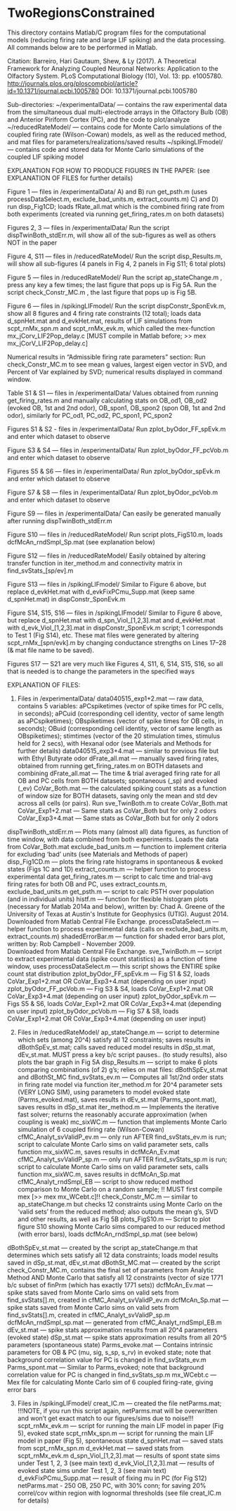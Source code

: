 # TwoRegionsConstrained

This directory contains Matlab/C program files for the computational models (reducing firing rate and large LIF spiking) 
and the data processing.  All commands below are to be performed in Matlab.

Citation: Barreiro, Hari Gautaum, Shew, & Ly (2017). 
A Theoretical Framework for Analyzing Coupled Neuronal Networks: Application to the Olfactory System. 
PLoS Computational Biology (10), Vol. 13: pp. e1005780. http://journals.plos.org/ploscompbiol/article?id=10.1371/journal.pcbi.1005780 
DOI: 10.1371/journal.pcbi.1005780


Sub-directories: 
~/experimentalData/ — contains the raw experimental data from the simultaneous dual multi-electrode arrays in 
  the Olfactory Bulb (OB) and Anterior Piriform Cortex (PC), and the code to plot/analyze 
~/reducedRateModel/ — contains code for Monte Carlo simulations of the coupled firing rate (Wilson-Cowan) models, 
  as well as the reduced method, and mat files for parameters/realizations/saved results
~/spikingLIFmodel/ — contains code and stored data for Monte Carlo simulations of the coupled LIF spiking model


EXPLANATION FOR HOW TO PRODUCE FIGURES IN THE PAPER:
(see EXPLANATION OF FILES for further details)

Figure 1 — files in /experimentalData/
A) and B) run get_psth.m (uses processDataSelect.m, exclude_bad_units.m, extract_counts.m)
C) and D) run disp_Fig1CD; loads fRate_all.mat which is the combined firing rate from both experiments 
  (created via running get_firing_rates.m on both datasets)

Figures 2, 3 — files in /experimentalData/
Run the script dispTwinBoth_stdErr.m, will show all of the sub-figures as well as others NOT in the paper

Figure 4, S11 — files in /reducedRateModel/
Run the script disp_Results.m, will show all sub-figures (4 panels in Fig 4, 2 panels in Fig S11; 6 total plots)

Figure 5 — files in /reducedRateModel/
Run the script ap_stateChange.m , press any key a few times; the last figure that pops up is Fig 5A.
Run the script check_Constr_MC.m , the last figure that pops up is Fig 5B.

Figure 6 — files in /spikingLIFmodel/
Run the script dispConstr_SponEvk.m, show all 8 figures and 4 firing rate constraints (12 total); loads data d_spnHet.mat 
and d_evkHet.mat, results of LIF simulations from scpt_rnMx_spn.m and scpt_rnMx_evk.m, which called the 
mex-function mx_jCorv_LIF2Pop_delay.c 
[MUST compile in Matlab before; >> mex mx_jCorV_LIF2Pop_delay.c]

Numerical results in “Admissible firing rate parameters” section:
Run check_Constr_MC.m to see mean g values, largest eigen vector in SVD, and Percent of Var explained by SVD; 
numerical results displayed in command window.

Table S1 & S1 — files in /experimentalData/
Values obtained from running get_firing_rates.m and manually calculating stats on OB_od1, OB_od2 
(evoked OB, 1st and 2nd odor), OB_spon1, OB_spon2 (spon OB, 1st and 2nd odor), 
similarly for PC_od1, PC_od2, PC_spon1, PC_spon2

Figures S1 & S2 - files in /experimentalData/
Run zplot_byOdor_FF_spEvk.m and enter which dataset to observe

Figure S3 & S4 — files in /experimentalData/
Run zplot_byOdor_FF_pcVob.m and enter which dataset to observe

Figures S5 & S6 — files in /experimentalData/
Run zplot_byOdor_spEvk.m and enter which dataset to observe

Figure S7 & S8 — files in /experimentalData/
Run zplot_byOdor_pcVob.m and enter which dataset to observe

Figure S9 — files in /experimentalData/
Can easily be generated manually after running dispTwinBoth_stdErr.m

Figure S10 — files in /reducedRateModel/
Run script plots_FigS10.m, loads dcfMcAn_rndSmpl_Sp.mat (see explanation below)

Figure S12 — files in /reducedRateModel/
Easily obtained by altering transfer function in iter_method.m and connectivity matrix in find_svStats_[sp/ev].m

Figure S13 — files in /spikingLIFmodel/
Similar to Figure 6 above, but replace d_evkHet.mat with d_evkFixPCmu_Supp.mat (keep same d_spnHet.mat) in 
dispConstr_SponEvk.m

Figure S14, S15, S16 — files in /spikingLIFmodel/
Similar to Figure 6 above, but replace d_spnHet.mat with d_spn_Viol_[1,2,3].mat and d_evkHet.mat with 
d_evk_Viol_[1,2,3].mat in dispConstr_SponEvk.m script; 1 corresponds to Test 1 (Fig S14), etc.  These mat files were 
generated by altering scpt_rnMx_[spn/evk].m by changing conductance strengths on Lines 17–28 (& mat file name to be saved).

Figures S17 — S21 are very much like Figures 4, S11, 6, S14, S15, S16, so all that is needed is to change the 
parameters in the specified ways

EXPLANATION OF FILES:

1) Files in /experimentalData/
data040515_exp1+2.mat — raw data, contains 5 variables: aPCspiketimes (vector of spike times for PC  cells, in seconds); 
  aPCuid (corresponding cell identity, vector of same length as aPCspiketimes); OBspiketimes (vector of spike times for 
  OB cells, in seconds); OBuid (corresponding cell identity, vector of same length as OBspiketimes); stimtimes 
  (vector of the 20 stimulation times, stimulus held for 2 secs), with Hexanal odor (see Materials and Methods for 
  further details)
data040515_exp3+4.mat — similar to previous file but with Ethyl Butyrate odor
dFrate_all.mat — manually saved firing rates, obtained from running get_firing_rates.m on BOTH datasets and combining
dFrate_all.mat — The time & trial averaged firing rate for all OB and PC cells from BOTH datasets; spontaneous (_sp) 
  and evoked (_ev)
CoVar_Both.mat — the calculated spiking count stats as a function of window size for BOTH datasets, saving only the 
  mean and std dev across all cells (or pairs). Run sve_TwinBoth.m to create CoVar_Both.mat
CoVar_Exp1+2.mat — Same stats as CoVar_Both but for only 2 odors 
CoVar_Exp3+4.mat — Same stats as CoVar_Both but for only 2 odors  

dispTwinBoth_stdErr.m — Plots many (almost all) data figures, as function of time window, with data combined from both 
  experiments.  Loads the data from CoVar_Both.mat 
exclude_bad_units.m — function to implement criteria for excluding ‘bad’ units (see Materials and Methods of paper)
disp_Fig1CD.m — plots the firing rate histograms in spontaneous & evoked states (Figs 1C and 1D)
extract_counts.m — helper function to process experimental data
get_firing_rates.m — script to calc time and trial-avg firing rates for both OB and PC, uses extract_counts.m, 
  exclude_bad_units.m
get_psth.m — script to calc PSTH over population (and in individual units)
histf.m — function for flexible histogram plots (necessary for Matlab 2014a and below), 
  written by: Chad A. Greene of the University of Texas at Austin's Institute for Geophysics (UTIG). August 2014. 
  Downloaded from Matlab Central File Exchange.
processDataSelect.m — helper function to process experimental data (calls on exclude_bad_units.m, extract_counts.m)
shadedErrorBar.m — function for shaded error bars plot, written by: Rob Campbell - November 2009.  
  Downloaded from Matlab Central File Exchange.
sve_TwinBoth.m — script to extract experimental data (spike count statistics) as a function of time window, 
  uses processDataSelect.m — this script shows the ENTIRE spike count stat distribution
zplot_byOdor_FF_spEvk.m — Fig S1 & S2, loads CoVar_Exp1+2.mat OR CoVar_Exp3+4.mat (depending on user input)
zplot_byOdor_FF_pcVob.m — Fig S3 & S4, loads CoVar_Exp1+2.mat OR CoVar_Exp3+4.mat (depending on user input)
zplot_byOdor_spEvk.m — Figs S5 & S6, loads CoVar_Exp1+2.mat OR CoVar_Exp3+4.mat (depending on user input)
zplot_byOdor_pcVob.m — Fig S7 & S8, loads CoVar_Exp1+2.mat OR CoVar_Exp3+4.mat (depending on user input)

2) Files in /reducedRateModel/
ap_stateChange.m — script to determine which sets (among 20^4) satisfy all 12 constraints; saves results in 
  dBothSpEv_st.mat; calls saved reduced model results in dSp_st.mat, dEv_st.mat.  MUST press a key b/c script pauses.. (to study results), also plots the bar graph in Fig 5A
disp_Results.m — script to make 6 plots comparing combinations (of 2) g’s; relies on mat files: dBothSpEv_st.mat 
  and dBothSt_MC
find_svStats_ev.m — Computes all 1st/2nd order stats in firing rate model via function iter_method.m for 20^4 
  parameter sets (VERY LONG SIM), using parameters to model evoked state (Parms_evoked.mat), saves results in dEv_st.mat 
  (Parms_spont.mat), saves results in dSp_st.mat
iter_method.m — Implements the iterative fast solver; returns the reasonably accurate approximation (when coupling is weak)
mc_sixWC.m — function that implements Monte Carlo simulation of 6 coupled firing rate (Wilson-Cowan)
cfMC_Analyt_svValidP_ev.m — only run AFTER find_svStats_ev.m is run; script to calculate Monte Carlo sims on 
  valid parameter sets, calls function mx_sixWC.m, saves results in dcfMcAn_Ev.mat
cfMC_Analyt_svValidP_sp.m — only run AFTER find_svStats_sp.m is run; script to calculate Monte Carlo sims on 
  valid parameter sets, calls function mx_sixWC.m, saves results in dcfMcAn_Sp.mat 
cfMC_Analyt_rndSmpl_EB — script to show reduced method comparison to Monte Carlo on a random sample; 
  !! MUST first compile mex [>> mex mx_WCebt.c]!!
check_Constr_MC.m — similar to ap_stateChange.m but checks 12 constraints using Monte Carlo on the ‘valid sets’ 
  from the reduced method; also outputs the mean g’s, SVD and other results, as well as Fig 5B
plots_FigS10.m — Script to plot figure S10 showing Monte Carlo sims compared to our reduced method (with error bars), 
  loads dcfMcAn_rndSmpl_sp.mat (see below)
 
dBothSpEv_st.mat — created by the script ap_stateChange.m that determines which sets satisfy all 12 data constraints; 
  loads model results saved in dSp_st.mat, dEv_st.mat
dBothSt_MC.mat — created by the script check_Constr_MC.m, contains the final set of parameters from Analytic Method 
  AND Monte Carlo that 
satisfy all 12 constraints (vector of size 1771 b/c subset of finPrm (which has exactly 1771 sets))
dcfMcAn_Ev.mat — spike stats saved from Monte Carlo sims on valid sets from find_svStats[].m, created in 
  cfMC_Analyt_svValidP_ev.m 
dcfMcAn_Sp.mat — spike stats saved from Monte Carlo sims on valid sets from find_svStats[].m, created in 
  cfMC_Analyt_svValidP_sp.m
dcfMcAn_rndSmpl_sp.mat — generated from cfMC_Analyt_rndSmpl_EB.m
dEv_st.mat — spike stats approximation results from all 20^4 parameters (evoked state)
dSp_st.mat — spike stats approximation results from all 20^5 parameters (spontaneous state)
Parms_evoke.mat — Contains intrinsic parameters for OB & PC (mu, sig, s_sp, s_rv) in evoked state; note that background 
  correlation value for PC is changed in find_svStats_ev.m 
Parms_spont.mat — Similar to Parms_evoked;  note that background correlation value for PC is changed in find_svStats_sp.m 
mx_WCebt.c — Mex file for calculating Monte Carlo sim of 6 coupled firing-rate, giving error bars 


3) Files in /spikingLIFmodel/
creat_IC.m — created the file netParms.mat; !!!NOTE, if you run this script again, netParms.mat will be overwritten and 
  won’t get exact match to our figures/sims due to noise!!!
scpt_rnMx_evk.m — script for running the main LIF model in paper (Fig 5), evoked state
scpt_rnMx_spn.m — script for running the main LIF model in paper (Fig 5), spontaneous state
d_spnHet.mat — saved stats from scpt_rnMx_spn.m
d_evkHet.mat — saved stats from scpt_rnMx_evk.m 
d_spn_Viol_[1,2,3].mat — results of spont state sims under Test 1, 2, 3 (see main text)
d_evk_Viol_[1,2,3].mat — results of evoked state sims under Test 1, 2, 3 (see main text)
d_evkFixPCmu_Supp.mat — result of fixing mu in PC (for Fig S12)
netParms.mat - 250 OB, 250 PC, with 30% conn; for saving 20% correl/cov within region with lognormal thresholds 
  (see file creat_IC.m for details)
